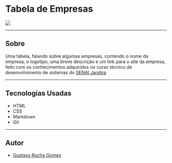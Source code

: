 # Tabela de Empresas

![](./screenshot/Captura%20de%20Tela%202024-09-06%20%C3%A0s%2015.28.50.png)

---

## Sobre

Uma tabela, falando sobre algumas empresas, contendo o nome da empresa, o logotipo, uma breve descrição e um link para o site da empresa, feito com os conhecimentos adquiridos no curso técnico de desenvolvimento de sistemas do [SENAI Jandira](https://sp.senai.br/unidade/jandira/)

---

## Tecnologias Usadas
- HTML
- CSS
- Markdown
- Git
---

## Autor

- [Gustavo Rocha Gomes](https://www.linkedin.com/in/gustavo-rocha-gomes-3b1442327/?trk=opento_sprofile_topcard)

